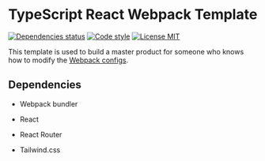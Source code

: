 # TypeScript React Webpack Template

[![Dependencies status](https://david-dm.org/FlowerEatsFish/typescript-react-webpack-template/status.svg)](https://david-dm.org/FlowerEatsFish/typescript-react-webpack-template)
[![Code style](https://img.shields.io/badge/code_style-prettier-ff69b4.svg)](https://prettier.io/)
[![License MIT](https://img.shields.io/badge/license-MIT-blue.svg)](https://opensource.org/licenses/MIT)

This template is used to build a master product for someone who knows how to modify the [Webpack configs](https://webpack.js.org/api).

## Dependencies

- Webpack bundler

- React

- React Router

- Tailwind.css
